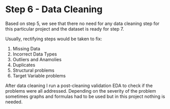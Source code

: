 # Step 6 - Data Cleaning

Based on step 5, we see that there no need for any data cleaning step for this particular project and the dataset is ready for step 7.

Usually, rectifying steps would be taken to fix:
1. Missing Data
2. Incorrect Data Types
3. Outliers and Anamolies
4. Duplicates
5. Structural problems
6. Target Variable problems

After data cleaning I run a post-cleaning validation EDA to check if the problems were all addressed. Depending on the severity of the problem sometimes graphs and formulas had to be used but in this project nothing is needed.